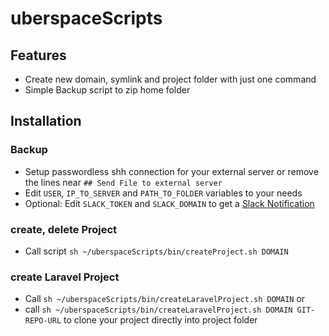 # uberspaceScripts

## Features

- Create new domain, symlink and project folder with just one command
- Simple Backup script to zip home folder

## Installation

### Backup

- Setup passwordless shh connection for your external server or remove the lines near `## Send File to external server`
- Edit `USER`, `IP_TO_SERVER` and `PATH_TO_FOLDER` variables to your needs
- Optional: Edit `SLACK_TOKEN` and `SLACK_DOMAIN` to get a [Slack Notification](http://slack.com)

### create, delete Project

- Call script `sh ~/uberspaceScripts/bin/createProject.sh DOMAIN`

### create Laravel Project

- Call `sh ~/uberspaceScripts/bin/createLaravelProject.sh DOMAIN` or
- call `sh ~/uberspaceScripts/bin/createLaravelProject.sh DOMAIN GIT-REPO-URL` to clone your project directly into project folder